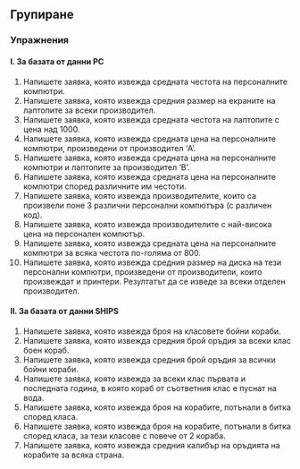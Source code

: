 ## Групиране
### Упражнения
#### I. За базата от данни PC
1. Напишете заявка, която извежда средната честота на персоналните компютри.
2. Напишете заявка, която извежда средния размер на екраните на лаптопите за
всеки производител.
3. Напишете заявка, която извежда средната честота на лаптопите с цена над 1000.
4. Напишете заявка, която извежда средната цена на персоналните компютри,
произведени от производител ‘A’.
5. Напишете заявка, която извежда средната цена на персоналните компютри и
лаптопите за производител ‘B’.
6. Напишете заявка, която извежда средната цена на персоналните компютри
според различните им честоти.
7. Напишете заявка, която извежда производителите, които са произвели поне 3
различни персонални компютъра (с различен код).
8. Напишете заявка, която извежда производителите с най-висока цена на
персонален компютър.
9. Напишете заявка, която извежда средната цена на персоналните компютри за
всяка честота по-голяма от 800.
10. Напишете заявка, която извежда средния размер на диска на тези персонални
компютри, произведени от производители, които произвеждат и принтери.
Резултатът да се изведе за всеки отделен производител.
#### II. За базата от данни SHIPS
1. Напишете заявка, която извежда броя на класовете бойни кораби.
2. Напишете заявка, която извежда средния брой оръдия за всеки клас боен кораб.
3. Напишете заявка, която извежда средния брой оръдия за всички бойни кораби.
4. Напишете заявка, която извежда за всеки клас първата и последната година, в
която кораб от съответния клас е пуснат на вода.
5. Напишете заявка, която извежда броя на корабите, потънали в битка според
класа.
6. Напишете заявка, която извежда броя на корабите, потънали в битка според
класа, за тези класове с повече от 2 кораба.
7. Напишете заявка, която извежда средния калибър на оръдията на корабите за
всяка страна.